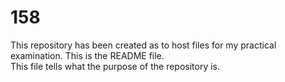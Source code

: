 # 158
This repository has been created as to host files for my practical examination.
This is the README file.  
This file tells what the purpose of the repository is.
